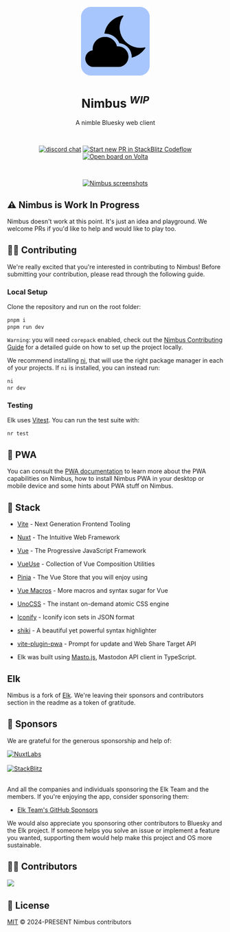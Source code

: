 <p align="center">
  <a href="https://nimbus.zone" target="_blank" rel="noopener noreferrer">
    <img width="160" height="160" src="./public/nimbus.svg" alt="Nimbus logo">
  </a>
</p>

<h1 align="center"/>Nimbus <sup><em>WIP</em></sup></h1>

<p align="center">
A nimble Bluesky web client
</p>

<br/>
<p align="center">
  <a href="https://discord.gg/Ac6KWuwwKb"><img src="https://img.shields.io/badge/chat-discord-blue?style=flat&logo=discord" alt="discord chat"></a>
  <a href="https://pr.new/nimbus-zone/nimbus"><img src="https://developer.stackblitz.com/img/start_pr_dark_small.svg" alt="Start new PR in StackBlitz Codeflow"></a>
  <a href="https://volta.net/nimbus-zone/nimbus?utm_source=nimbus_readme"><img src="https://user-images.githubusercontent.com/904724/209143798-32345f6c-3cf8-4e06-9659-f4ace4a6acde.svg" alt="Open board on Volta"></a>
</p>
<br/>

<p align="center">
  <a href="https://nimbus.zone/" target="_blank" rel="noopener noreferrer" >
    <img src="./public/elk-og.png" alt="Nimbus screenshots" width="600" height="auto">
  </a>
</p>

## ⚠️ Nimbus is Work In Progress

Nimbus doesn't work at this point. It's just an idea and playground. We welcome PRs if you'd like to help and would like to play too.

## 🧑‍💻 Contributing

We're really excited that you're interested in contributing to Nimbus! Before submitting your contribution, please read through the following guide.

### Local Setup

Clone the repository and run on the root folder:

```
pnpm i
pnpm run dev
```

`Warning`: you will need `corepack` enabled, check out the [Nimbus Contributing Guide](./CONTRIBUTING.md) for a detailed guide on how to set up the project locally.

We recommend installing [ni](https://github.com/antfu/ni#ni), that will use the right package manager in each of your projects. If `ni` is installed, you can instead run:

```
ni
nr dev
```

### Testing

Elk uses [Vitest](https://vitest.dev). You can run the test suite with:

```
nr test
```

## 📲 PWA

You can consult the [PWA documentation](https://docs.nimbus.zone/pwa) to learn more about the PWA capabilities on Nimbus, how to install Nimbus PWA in your desktop or mobile device and some hints about PWA stuff on Nimbus.

## 🦄 Stack

- [Vite](https://vitejs.dev/) - Next Generation Frontend Tooling
- [Nuxt](https://nuxt.com/) - The Intuitive Web Framework
- [Vue](https://vuejs.org/) - The Progressive JavaScript Framework
- [VueUse](https://vueuse.org/) - Collection of Vue Composition Utilities
- [Pinia](https://pinia.vuejs.org/) - The Vue Store that you will enjoy using
- [Vue Macros](https://vue-macros.sxzz.moe/) - More macros and syntax sugar for Vue
- [UnoCSS](https://uno.antfu.me/) - The instant on-demand atomic CSS engine
- [Iconify](https://github.com/iconify/icon-sets#iconify-icon-sets-in-json-format) - Iconify icon sets in JSON format
- [shiki](https://shiki.style/) - A beautiful yet powerful syntax highlighter
- [vite-plugin-pwa](https://github.com/vite-pwa/vite-plugin-pwa) - Prompt for update and Web Share Target API

- Elk was built using [Masto.js](https://neet.github.io/masto.js), Mastodon API client in TypeScript.

## Elk

Nimbus is a fork of [Elk](https://github.com/elk-zone/elk). We're leaving their sponsors and contributors section in the readme as a token of gratitude.

## 💖 Sponsors

We are grateful for the generous sponsorship and help of:

<a href="https://nuxtlabs.com/" target="_blank" rel="noopener noreferrer" >
  <img src="./images/nuxtlabs.svg" alt="NuxtLabs" height="85">
</a>
<br><br>
<a href="https://stackblitz.com/" target="_blank" rel="noopener noreferrer" >
  <img src="./images/stackblitz.svg" alt="StackBlitz" height="85">
</a>
<br><br>

And all the companies and individuals sponsoring the Elk Team and the members. If you're enjoying the app, consider sponsoring them:

- [Elk Team's GitHub Sponsors](https://github.com/sponsors/elk-zone)

We would also appreciate you sponsoring other contributors to Bluesky and the Elk project. If someone helps you solve an issue or implement a feature you wanted, supporting them would help make this project and OS more sustainable.

## 👨‍💻 Contributors

<a href="https://github.com/nimbus-zone/nimbus/graphs/contributors">
  <img src="https://contrib.rocks/image?repo=nimbus-zone/nimbus" />
</a>

## 📄 License

[MIT](./LICENSE) &copy; 2024-PRESENT Nimbus contributors
